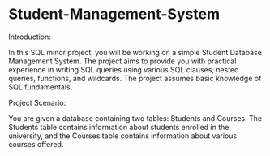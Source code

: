 # Student-Management-System
Introduction:

In this SQL minor project, you will be working on a simple Student Database Management System. The project aims to provide you with practical experience in writing SQL queries using various SQL clauses, nested queries, functions, and wildcards. The project assumes basic knowledge of SQL fundamentals.


Project Scenario:

You are given a database containing two tables: Students and Courses. The Students table contains information about students enrolled in the university, and the Courses table contains information about various courses offered.
